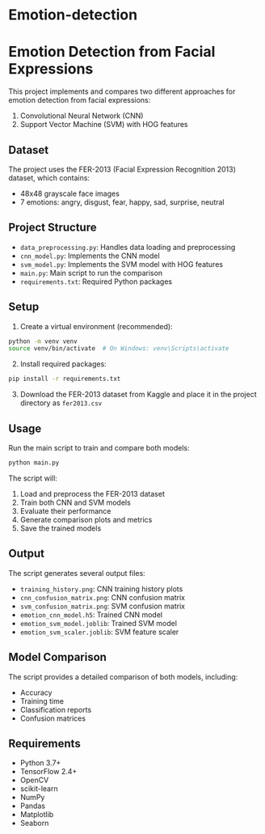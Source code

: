 # Emotion-detection
# Emotion Detection from Facial Expressions

This project implements and compares two different approaches for emotion detection from facial expressions:
1. Convolutional Neural Network (CNN)
2. Support Vector Machine (SVM) with HOG features

## Dataset

The project uses the FER-2013 (Facial Expression Recognition 2013) dataset, which contains:
- 48x48 grayscale face images
- 7 emotions: angry, disgust, fear, happy, sad, surprise, neutral

## Project Structure

- `data_preprocessing.py`: Handles data loading and preprocessing
- `cnn_model.py`: Implements the CNN model
- `svm_model.py`: Implements the SVM model with HOG features
- `main.py`: Main script to run the comparison
- `requirements.txt`: Required Python packages

## Setup

1. Create a virtual environment (recommended):
```bash
python -m venv venv
source venv/bin/activate  # On Windows: venv\Scripts\activate
```

2. Install required packages:
```bash
pip install -r requirements.txt
```

3. Download the FER-2013 dataset from Kaggle and place it in the project directory as `fer2013.csv`

## Usage

Run the main script to train and compare both models:
```bash
python main.py
```

The script will:
1. Load and preprocess the FER-2013 dataset
2. Train both CNN and SVM models
3. Evaluate their performance
4. Generate comparison plots and metrics
5. Save the trained models

## Output

The script generates several output files:
- `training_history.png`: CNN training history plots
- `cnn_confusion_matrix.png`: CNN confusion matrix
- `svm_confusion_matrix.png`: SVM confusion matrix
- `emotion_cnn_model.h5`: Trained CNN model
- `emotion_svm_model.joblib`: Trained SVM model
- `emotion_svm_scaler.joblib`: SVM feature scaler

## Model Comparison

The script provides a detailed comparison of both models, including:
- Accuracy
- Training time
- Classification reports
- Confusion matrices

## Requirements

- Python 3.7+
- TensorFlow 2.4+
- OpenCV
- scikit-learn
- NumPy
- Pandas
- Matplotlib
- Seaborn 
